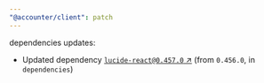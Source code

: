 ```yaml
---
"@accounter/client": patch
---
```

dependencies updates:
  - Updated dependency [`lucide-react@0.457.0` ↗︎](https://www.npmjs.com/package/lucide-react/v/0.457.0) (from `0.456.0`, in `dependencies`)
